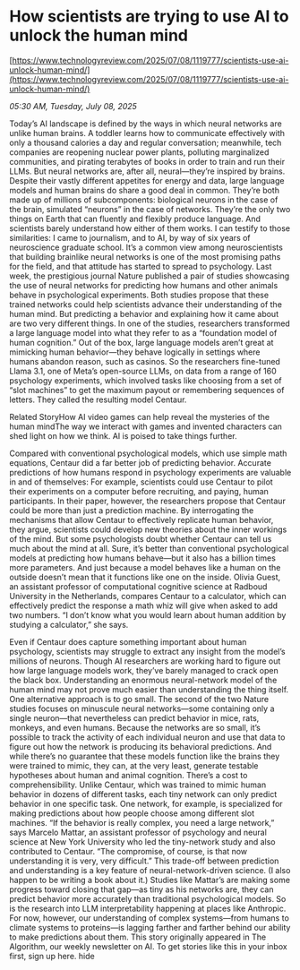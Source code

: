 # How scientists are trying to use AI to unlock the human mind

[https://www.technologyreview.com/2025/07/08/1119777/scientists-use-ai-unlock-human-mind/](https://www.technologyreview.com/2025/07/08/1119777/scientists-use-ai-unlock-human-mind/)

*05:30 AM, Tuesday, July 08, 2025*

Today’s AI landscape is defined by the ways in which neural networks are unlike human brains. A toddler learns how to communicate effectively with only a thousand calories a day and regular conversation; meanwhile, tech companies are reopening nuclear power plants, polluting marginalized communities, and pirating terabytes of books in order to train and run their LLMs. But neural networks are, after all, neural—they’re inspired by brains. Despite their vastly different appetites for energy and data, large language models and human brains do share a good deal in common. They’re both made up of millions of subcomponents: biological neurons in the case of the brain, simulated “neurons” in the case of networks. They’re the only two things on Earth that can fluently and flexibly produce language. And scientists barely understand how either of them works.  I can testify to those similarities: I came to journalism, and to AI, by way of six years of neuroscience graduate school. It’s a common view among neuroscientists that building brainlike neural networks is one of the most promising paths for the field, and that attitude has started to spread to psychology. Last week, the prestigious journal Nature published a pair of studies showcasing the use of neural networks for predicting how humans and other animals behave in psychological experiments. Both studies propose that these trained networks could help scientists advance their understanding of the human mind. But predicting a behavior and explaining how it came about are two very different things. In one of the studies, researchers transformed a large language model into what they refer to as a “foundation model of human cognition.” Out of the box, large language models aren’t great at mimicking human behavior—they behave logically in settings where humans abandon reason, such as casinos. So the researchers fine-tuned Llama 3.1, one of Meta’s open-source LLMs, on data from a range of 160 psychology experiments, which involved tasks like choosing from a set of “slot machines” to get the maximum payout or remembering sequences of letters. They called the resulting model Centaur.

Related StoryHow AI video games can help reveal the mysteries of the human mindThe way we interact with games and invented characters can shed light on how we think. AI is poised to take things further.

Compared with conventional psychological models, which use simple math equations, Centaur did a far better job of predicting behavior. Accurate predictions of how humans respond in psychology experiments are valuable in and of themselves: For example, scientists could use Centaur to pilot their experiments on a computer before recruiting, and paying, human participants. In their paper, however, the researchers propose that Centaur could be more than just a prediction machine. By interrogating the mechanisms that allow Centaur to effectively replicate human behavior, they argue, scientists could develop new theories about the inner workings of the mind. But some psychologists doubt whether Centaur can tell us much about the mind at all. Sure, it’s better than conventional psychological models at predicting how humans behave—but it also has a billion times more parameters. And just because a model behaves like a human on the outside doesn’t mean that it functions like one on the inside. Olivia Guest, an assistant professor of computational cognitive science at Radboud University in the Netherlands, compares Centaur to a calculator, which can effectively predict the response a math whiz will give when asked to add two numbers. “I don’t know what you would learn about human addition by studying a calculator,” she says.

Even if Centaur does capture something important about human psychology, scientists may struggle to extract any insight from the model’s millions of neurons. Though AI researchers are working hard to figure out how large language models work, they’ve barely managed to crack open the black box. Understanding an enormous neural-network model of the human mind may not prove much easier than understanding the thing itself. One alternative approach is to go small. The second of the two Nature studies focuses on minuscule neural networks—some containing only a single neuron—that nevertheless can predict behavior in mice, rats, monkeys, and even humans. Because the networks are so small, it’s possible to track the activity of each individual neuron and use that data to figure out how the network is producing its behavioral predictions. And while there’s no guarantee that these models function like the brains they were trained to mimic, they can, at the very least, generate testable hypotheses about human and animal cognition. There’s a cost to comprehensibility. Unlike Centaur, which was trained to mimic human behavior in dozens of different tasks, each tiny network can only predict behavior in one specific task. One network, for example, is specialized for making predictions about how people choose among different slot machines. “If the behavior is really complex, you need a large network,” says Marcelo Mattar, an assistant professor of psychology and neural science at New York University who led the tiny-network study and also contributed to Centaur. “The compromise, of course, is that now understanding it is very, very difficult.” This trade-off between prediction and understanding is a key feature of neural-network-driven science. (I also happen to be writing a book about it.) Studies like Mattar’s are making some progress toward closing that gap—as tiny as his networks are, they can predict behavior more accurately than traditional psychological models. So is the research into LLM interpretability happening at places like Anthropic. For now, however, our understanding of complex systems—from humans to climate systems to proteins—is lagging farther and farther behind our ability to make predictions about them. This story originally appeared in The Algorithm, our weekly newsletter on AI. To get stories like this in your inbox first, sign up here.  hide

